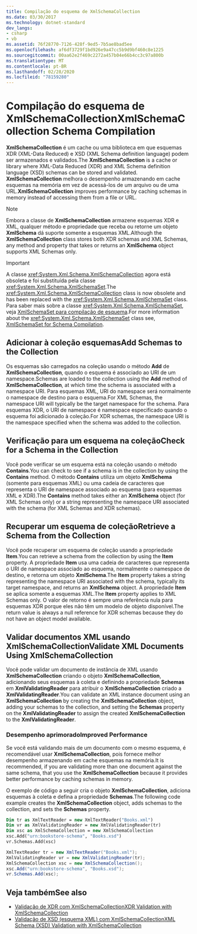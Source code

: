 ```yaml
---
title: Compilação do esquema de XmlSchemaCollection
ms.date: 03/30/2017
ms.technology: dotnet-standard
dev_langs:
- csharp
- vb
ms.assetid: 76f28770-7126-428f-9ed5-7b5ae8bad5ee
ms.openlocfilehash: af6df3729f1bd926e9a47cc5b9d9bf460c8e1225
ms.sourcegitcommit: 00aa62e2f469c2272a457b04e66b4cc3c97a800b
ms.translationtype: MT
ms.contentlocale: pt-BR
ms.lasthandoff: 02/28/2020
ms.locfileid: "78159280"
---
```

# <a name="xmlschemacollection-schema-compilation"></a><span data-ttu-id="bcbfc-102">Compilação do esquema de XmlSchemaCollection</span><span class="sxs-lookup"><span data-stu-id="bcbfc-102">XmlSchemaCollection Schema Compilation</span></span>
<span data-ttu-id="bcbfc-103">**XmlSchemaCollection** é um cache ou uma biblioteca em que esquemas XDR (XML-Data Reduced) e XSD (XML Schema definition language) podem ser armazenados e validados.</span><span class="sxs-lookup"><span data-stu-id="bcbfc-103">The **XmlSchemaCollection** is a cache or library where XML-Data Reduced (XDR) and XML Schema definition language (XSD) schemas can be stored and validated.</span></span> <span data-ttu-id="bcbfc-104">**XmlSchemaCollection** melhora o desempenho armazenando em cache esquemas na memória em vez de acessá-los de um arquivo ou de uma URL.</span><span class="sxs-lookup"><span data-stu-id="bcbfc-104">**XmlSchemaCollection** improves performance by caching schemas in memory instead of accessing them from a file or URL.</span></span>  
  
> [!NOTE]
> <span data-ttu-id="bcbfc-105">Embora a classe de **XmlSchemaCollection** armazene esquemas XDR e XML, qualquer método e propriedade que receba ou retorne um objeto **XmlSchema** dá suporte somente a esquemas XML.</span><span class="sxs-lookup"><span data-stu-id="bcbfc-105">Although the **XmlSchemaCollection** class stores both XDR schemas and XML Schemas, any method and property that takes or returns an **XmlSchema** object supports XML Schemas only.</span></span>  
  
> [!IMPORTANT]
> <span data-ttu-id="bcbfc-106">A classe <xref:System.Xml.Schema.XmlSchemaCollection> agora está obsoleta e foi substituída pela classe <xref:System.Xml.Schema.XmlSchemaSet>.</span><span class="sxs-lookup"><span data-stu-id="bcbfc-106">The <xref:System.Xml.Schema.XmlSchemaCollection> class is now obsolete and has been replaced with the <xref:System.Xml.Schema.XmlSchemaSet> class.</span></span> <span data-ttu-id="bcbfc-107">Para saber mais sobre a classe <xref:System.Xml.Schema.XmlSchemaSet>, veja [XmlSchemaSet para compilação de esquema](../../../../docs/standard/data/xml/xmlschemaset-for-schema-compilation.md).</span><span class="sxs-lookup"><span data-stu-id="bcbfc-107">For more information about the <xref:System.Xml.Schema.XmlSchemaSet> class see, [XmlSchemaSet for Schema Compilation](../../../../docs/standard/data/xml/xmlschemaset-for-schema-compilation.md).</span></span>  
  
## <a name="add-schemas-to-the-collection"></a><span data-ttu-id="bcbfc-108">Adicionar à coleção esquemas</span><span class="sxs-lookup"><span data-stu-id="bcbfc-108">Add Schemas to the Collection</span></span>  
 <span data-ttu-id="bcbfc-109">Os esquemas são carregados na coleção usando o método **Add** de **XmlSchemaCollection**, quando o esquema é associado ao URI de um namespace.</span><span class="sxs-lookup"><span data-stu-id="bcbfc-109">Schemas are loaded to the collection using the **Add** method of **XmlSchemaCollection**, at which time the schema is associated with a namespace URI.</span></span> <span data-ttu-id="bcbfc-110">Para esquemas XML, URI do namespace será normalmente o namespace de destino para o esquema.</span><span class="sxs-lookup"><span data-stu-id="bcbfc-110">For XML Schemas, the namespace URI will typically be the target namespace for the schema.</span></span> <span data-ttu-id="bcbfc-111">Para esquemas XDR, o URI de namespace é namespace especificado quando o esquema foi adicionado à coleção.</span><span class="sxs-lookup"><span data-stu-id="bcbfc-111">For XDR schemas, the namespace URI is the namespace specified when the schema was added to the collection.</span></span>  
  
## <a name="check-for-a-schema-in-the-collection"></a><span data-ttu-id="bcbfc-112">Verificação para um esquema na coleção</span><span class="sxs-lookup"><span data-stu-id="bcbfc-112">Check for a Schema in the Collection</span></span>  
 <span data-ttu-id="bcbfc-113">Você pode verificar se um esquema está na coleção usando o método **Contains**.</span><span class="sxs-lookup"><span data-stu-id="bcbfc-113">You can check to see if a schema is in the collection by using the **Contains** method.</span></span> <span data-ttu-id="bcbfc-114">O método **Contains** utiliza um objeto **XmlSchema** (somente para esquemas XML) ou uma cadeia de caracteres que representa o URI de namespace associado ao esquema (para esquemas XML e XDR).</span><span class="sxs-lookup"><span data-stu-id="bcbfc-114">The **Contains** method takes either an **XmlSchema** object (for XML Schemas only) or a string representing the namespace URI associated with the schema (for XML Schemas and XDR schemas).</span></span>  
  
## <a name="retrieve-a-schema-from-the-collection"></a><span data-ttu-id="bcbfc-115">Recuperar um esquema de coleção</span><span class="sxs-lookup"><span data-stu-id="bcbfc-115">Retrieve a Schema from the Collection</span></span>  
 <span data-ttu-id="bcbfc-116">Você pode recuperar um esquema de coleção usando a propriedade **Item**.</span><span class="sxs-lookup"><span data-stu-id="bcbfc-116">You can retrieve a schema from the collection by using the **Item** property.</span></span> <span data-ttu-id="bcbfc-117">A propriedade **Item** usa uma cadeia de caracteres que representa o URI de namespace associado ao esquema, normalmente o namespace de destino, e retorna um objeto **XmlSchema**.</span><span class="sxs-lookup"><span data-stu-id="bcbfc-117">The **Item** property takes a string representing the namespace URI associated with the schema, typically its target namespace, and returns an **XmlSchema** object.</span></span> <span data-ttu-id="bcbfc-118">A propriedade **Item** se aplica somente a esquemas XML.</span><span class="sxs-lookup"><span data-stu-id="bcbfc-118">The **Item** property applies to XML Schemas only.</span></span> <span data-ttu-id="bcbfc-119">O valor de retorno é sempre uma referência nula para esquemas XDR porque eles não têm um modelo de objeto disponível.</span><span class="sxs-lookup"><span data-stu-id="bcbfc-119">The return value is always a null reference for XDR schemas because they do not have an object model available.</span></span>  
  
## <a name="validate-xml-documents-using-xmlschemacollection"></a><span data-ttu-id="bcbfc-120">Validar documentos XML usando XmlSchemaCollection</span><span class="sxs-lookup"><span data-stu-id="bcbfc-120">Validate XML Documents Using XmlSchemaCollection</span></span>  
 <span data-ttu-id="bcbfc-121">Você pode validar um documento de instância de XML usando **XmlSchemaCollection** criando o objeto **XmlSchemaCollection**, adicionando seus esquemas à coleta e definindo a propriedade **Schemas** em **XmlValidatingReader** para atribuir o **XmlSchemaCollection** criado a **XmlValidatingReader**.</span><span class="sxs-lookup"><span data-stu-id="bcbfc-121">You can validate an XML instance document using an **XmlSchemaCollection** by creating the **XmlSchemaCollection** object, adding your schemas to the collection, and setting the **Schemas** property on the **XmlValidatingReader** to assign the created **XmlSchemaCollection** to the **XmlValidatingReader**.</span></span>  
  
### <a name="improved-performance"></a><span data-ttu-id="bcbfc-122">Desempenho aprimorado</span><span class="sxs-lookup"><span data-stu-id="bcbfc-122">Improved Performance</span></span>  
 <span data-ttu-id="bcbfc-123">Se você está validando mais de um documento com o mesmo esquema, é recomendável usar **XmlSchemaCollection**, pois fornece melhor desempenho armazenando em cache esquemas na memória.</span><span class="sxs-lookup"><span data-stu-id="bcbfc-123">It is recommended, if you are validating more than one document against the same schema, that you use the **XmlSchemaCollection** because it provides better performance by caching schemas in memory.</span></span>  
  
 <span data-ttu-id="bcbfc-124">O exemplo de código a seguir cria o objeto **XmlSchemaCollection**, adiciona esquemas à coleta e defina a propriedade **Schemas**.</span><span class="sxs-lookup"><span data-stu-id="bcbfc-124">The following code example creates the **XmlSchemaCollection** object, adds schemas to the collection, and sets the **Schemas** property.</span></span>  
  
```vb  
Dim tr as XmlTextReader = new XmlTextReader("Books.xml")  
Dim vr as XmlValidatingReader = new XmlValidatingReader(tr)  
Dim xsc as XmlSchemaCollection = new XmlSchemaCollection  
xsc.Add("urn:bookstore-schema", "Books.xsd")  
vr.Schemas.Add(xsc)  
```  
  
```csharp  
XmlTextReader tr = new XmlTextReader("Books.xml");  
XmlValidatingReader vr = new XmlValidatingReader(tr);  
XmlSchemaCollection xsc = new XmlSchemaCollection();  
xsc.Add("urn:bookstore-schema", "Books.xsd");
vr.Schemas.Add(xsc);  
```  
  
## <a name="see-also"></a><span data-ttu-id="bcbfc-125">Veja também</span><span class="sxs-lookup"><span data-stu-id="bcbfc-125">See also</span></span>

- [<span data-ttu-id="bcbfc-126">Validação de XDR com XmlSchemaCollection</span><span class="sxs-lookup"><span data-stu-id="bcbfc-126">XDR Validation with XmlSchemaCollection</span></span>](../../../../docs/standard/data/xml/xdr-validation-with-xmlschemacollection.md)
- [<span data-ttu-id="bcbfc-127">Validação de XSD (esquema XML) com XmlSchemaCollection</span><span class="sxs-lookup"><span data-stu-id="bcbfc-127">XML Schema (XSD) Validation with XmlSchemaCollection</span></span>](../../../../docs/standard/data/xml/xml-schema-xsd-validation-with-xmlschemacollection.md)
